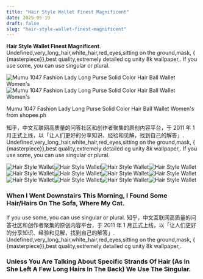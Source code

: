 ```yaml
---
title: "Hair Style Wallet Finest Magnificent"
date: 2025-05-19
draft: false
slug: "hair-style-wallet-finest-magnificent" 
---
```


**Hair Style Wallet Finest Magnificent**. Undefined,very\_long\_hair,white\_hair,red\_eyes,sitting on the ground,mask, { {masterpiece}},best quality,extremely detailed cg unity 8k wallpaper,. If you use some, you can use singular or plural.

![Mumu 1047 Fashion Lady Long Purse Solid Color Hair Ball Wallet Women's](https://down-ph.img.susercontent.com/file/c93f84fc751193791419798bc14321e9)![Mumu 1047 Fashion Lady Long Purse Solid Color Hair Ball Wallet Women's](https://down-ph.img.susercontent.com/file/c93f84fc751193791419798bc14321e9)

Mumu 1047 Fashion Lady Long Purse Solid Color Hair Ball Wallet Women's from shopee.ph

知乎，中文互联网高质量的问答社区和创作者聚集的原创内容平台，于 2011 年 1 月正式上线，以「让人们更好的分享知识、经验和见解，找到自己的解答」. Undefined,very\_long\_hair,white\_hair,red\_eyes,sitting on the ground,mask, { {masterpiece}},best quality,extremely detailed cg unity 8k wallpaper,. If you use some, you can use singular or plural.

![Hair Style Wallet ](https://down-ph.img.susercontent.com/file/c93f84fc751193791419798bc14321e9 " Mumu 1047 Fashion Lady Long Purse Solid Color Hair Ball Wallet Women's")![Hair Style Wallet ](https://i.pinimg.com/736x/5a/cb/e9/5acbe9b4ded235f6340e4913b8c0503f.jpg " Pin de Neto em Wallet Barba e cabelo masculino, Cortes de cabelo")![Hair Style Wallet ](https://leatherunltd.com/cdn/shop/products/EA1089-zipper-clutch-wallets-2_700x700.jpg?v=1681915068 " Hair on Hide Zipper Wallet Printed Design Clutch Wallets — Leather")![Hair Style Wallet ](https://i.etsystatic.com/55419733/r/il/a24b18/6451200461/il_1080xN.6451200461_homa.jpg " Real Handcrafted Hairon Leather Wallet Genuine Cowhide Men's Wallet")![Hair Style Wallet ](https://sc04.alicdn.com/kf/Sf7b7f46c42484897b1ff74145a932d3ee/758468004/Sf7b7f46c42484897b1ff74145a932d3ee.jpeg " New Real Handmade Hair On Hide Wallets For Women Slim Wallet Bifold")![Hair Style Wallet ](https://sc04.alicdn.com/kf/S89894e611f96428f9e4bba4dcb2dc557L/758468004/S89894e611f96428f9e4bba4dcb2dc557L.jpeg " New Real Handmade Hair On Hide Wallets For Women Slim Wallet Bifold")![Hair Style Wallet ](https://i.etsystatic.com/34291636/r/il/694e04/5360415977/il_1080xN.5360415977_qst7.jpg " Personalized Hair Stylist Wallet, Hair Stylist Gifts, Gift for Beauty")![Hair Style Wallet ](https://i.pinimg.com/originals/6e/b5/a7/6eb5a73be6a6637d28b10afa88e5fdbc.jpg " Virtual Wallet helps make it easier to see how much you have to spend")![Hair Style Wallet ](https://i.pinimg.com/736x/7c/73/dd/7c73dd1f19d1741947f30c94eeb6bf08.jpg " Pin on STYLE")![Hair Style Wallet ](https://sc04.alicdn.com/kf/S7848331e3ea74ea692180f02ebddc27d8/758468004/S7848331e3ea74ea692180f02ebddc27d8.jpeg " New Real Handmade Hair On Hide Wallets For Women Slim Wallet Bifold")![Hair Style Wallet ](https://sc04.alicdn.com/kf/S9f9341e29f2b4f74b50c45ebbee2a0e20/876879850/S9f9341e29f2b4f74b50c45ebbee2a0e20.jpeg " New Real Handmade Hair On Hide Wallets For Women Slim Wallet Bifold")![Hair Style Wallet ](https://sc04.alicdn.com/kf/Sdb24a1755d2749939208d7ab8e47ffbco/758468004/Sdb24a1755d2749939208d7ab8e47ffbco.jpeg " New Real Handmade Hair On Hide Wallets For Women Slim Wallet Bifold")

### When I Went Downstairs This Morning, I Found Some Hair/Hairs On The Sofa, Where My Cat.

If you use some, you can use singular or plural. 知乎，中文互联网高质量的问答社区和创作者聚集的原创内容平台，于 2011 年 1 月正式上线，以「让人们更好的分享知识、经验和见解，找到自己的解答」. Undefined,very\_long\_hair,white\_hair,red\_eyes,sitting on the ground,mask, { {masterpiece}},best quality,extremely detailed cg unity 8k wallpaper,.

### Unless You Are Talking About Specific Strands Of Hair (As In She Left A Few Long Hairs In The Back) We Use The Singular.